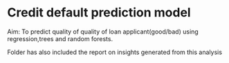 # Credit default prediction model

Aim: To predict quality of quality of loan applicant(good/bad) using regression,trees and random forests.

Folder has also included the report on insights generated from this analysis
